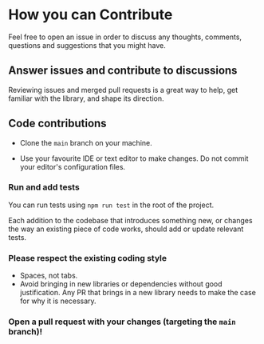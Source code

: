 # How you can Contribute

Feel free to open an issue in order to discuss any thoughts, comments, questions and suggestions that you might have.

## Answer issues and contribute to discussions

Reviewing issues and merged pull requests is a great way to help, get familiar with the library, and shape its direction.

## Code contributions

- Clone the `main` branch on your machine.

- Use your favourite IDE or text editor to make changes. Do not commit your editor's configuration files.

### Run and add tests

You can run tests using `npm run test` in the root of the project.

Each addition to the codebase that introduces something new, or changes the way an existing piece of code works, should add or update relevant tests.

### Please respect the existing coding style

- Spaces, not tabs.
- Avoid bringing in new libraries or dependencies without good justification. Any PR that brings in a new library needs to make the case for why it is necessary.

### Open a pull request with your changes (targeting the `main` branch)!
